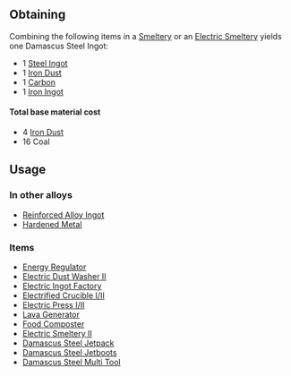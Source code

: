 
## Obtaining

Combining the following items in a [Smeltery](https://github.com/Slimefun/Slimefun4/wiki/Smeltery) or an [Electric Smeltery](https://github.com/Slimefun/Slimefun4/wiki/Electric-Smeltery) yields one Damascus Steel Ingot:

* 1 [Steel Ingot](https://github.com/Slimefun/Slimefun4/wiki/Steel-Ingot)
* 1 [Iron Dust](https://github.com/Slimefun/Slimefun4/wiki/Iron-Dust)
* 1 [Carbon](https://github.com/Slimefun/Slimefun4/wiki/Carbon)
* 1 [Iron Ingot](https://github.com/Slimefun/Slimefun4/wiki/Iron-Ingot)

#### Total base material cost 

* 4 [Iron Dust](https://github.com/Slimefun/Slimefun4/wiki/Iron-Dust)
* 16 Coal

## Usage

### In other alloys

* [Reinforced Alloy Ingot](https://github.com/Slimefun/Slimefun4/wiki/Reinforced-Alloy-Ingot)
* [Hardened Metal](https://github.com/Slimefun/Slimefun4/wiki/Hardened-Metal)

### Items

* [Energy Regulator](https://github.com/Slimefun/Slimefun4/wiki/Energy-Regulator)
* [Electric Dust Washer II](https://github.com/Slimefun/Slimefun4/wiki/Electric-Dust-Washer)
* [Electric Ingot Factory](https://github.com/Slimefun/Slimefun4/wiki/Electric-Ingot-Factory)
* [Electrified Crucible I/II](https://github.com/Slimefun/Slimefun4/wiki/Electrified-Crucible)
* [Electric Press I/II](https://github.com/Slimefun/Slimefun4/wiki/Electric-Press)
* [Lava Generator](https://github.com/Slimefun/Slimefun4/wiki/Lava-Generator)
* [Food Composter](https://github.com/Slimefun/Slimefun4/wiki/Food-Composter)
* [Electric Smeltery II](https://github.com/Slimefun/Slimefun4/wiki/Electric-Smeltery)
* [Damascus Steel Jetpack](https://github.com/Slimefun/Slimefun4/wiki/Jetpacks)
* [Damascus Steel Jetboots](https://github.com/Slimefun/Slimefun4/wiki/Jetboots)
* [Damascus Steel Multi Tool](https://github.com/Slimefun/Slimefun4/wiki/Multi-Tools)
